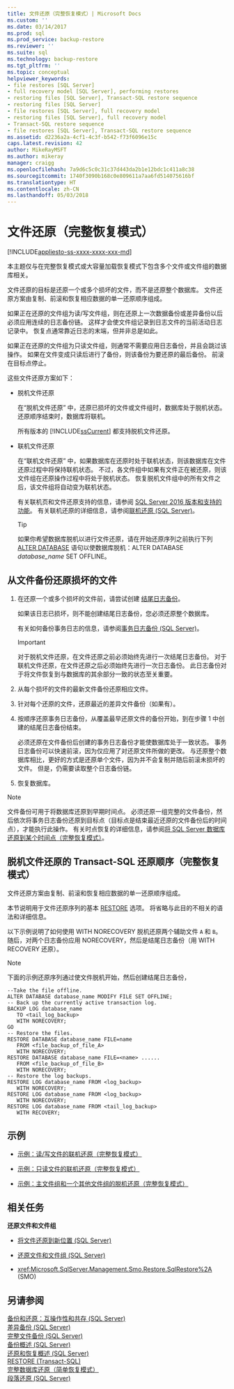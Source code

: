 ```yaml
---
title: 文件还原（完整恢复模式）| Microsoft Docs
ms.custom: ''
ms.date: 03/14/2017
ms.prod: sql
ms.prod_service: backup-restore
ms.reviewer: ''
ms.suite: sql
ms.technology: backup-restore
ms.tgt_pltfrm: ''
ms.topic: conceptual
helpviewer_keywords:
- file restores [SQL Server]
- full recovery model [SQL Server], performing restores
- restoring files [SQL Server], Transact-SQL restore sequence
- restoring files [SQL Server]
- file restores [SQL Server], full recovery model
- restoring files [SQL Server], full recovery model
- Transact-SQL restore sequence
- file restores [SQL Server], Transact-SQL restore sequence
ms.assetid: d2236a2a-4cf1-4c3f-b542-f73f6096e15c
caps.latest.revision: 42
author: MikeRayMSFT
ms.author: mikeray
manager: craigg
ms.openlocfilehash: 7a9d6c5c0c31c37d443da2b1e12bdc1c411a8c38
ms.sourcegitcommit: 1740f3090b168c0e809611a7aa6fd514075616bf
ms.translationtype: HT
ms.contentlocale: zh-CN
ms.lasthandoff: 05/03/2018
---
```

# <a name="file-restores-full-recovery-model"></a>文件还原（完整恢复模式）
[!INCLUDE[appliesto-ss-xxxx-xxxx-xxx-md](../../includes/appliesto-ss-xxxx-xxxx-xxx-md.md)]

  本主题仅与在完整恢复模式或大容量加载恢复模式下包含多个文件或文件组的数据库相关。  
  
 文件还原的目标是还原一个或多个损坏的文件，而不是还原整个数据库。 文件还原方案由复制、前滚和恢复相应数据的单一还原顺序组成。  
  
 如果正在还原的文件组为读/写文件组，则在还原上一次数据备份或差异备份以后必须应用连续的日志备份链。 这样才会使文件组记录到日志文件的当前活动日志记录中。 恢复点通常靠近日志的末端，但并非总是如此。  
  
 如果正在还原的文件组为只读文件组，则通常不需要应用日志备份，并且会跳过该操作。 如果在文件变成只读后进行了备份，则该备份为要还原的最后备份。 前滚在目标点停止。  
  
 这些文件还原方案如下：  
  
-   脱机文件还原  
  
     在“脱机文件还原” 中，还原已损坏的文件或文件组时，数据库处于脱机状态。 还原顺序结束时，数据库将联机。  
  
     所有版本的 [!INCLUDE[ssCurrent](../../includes/sscurrent-md.md)] 都支持脱机文件还原。  
  
-   联机文件还原  
  
     在“联机文件还原” 中，如果数据库在还原时处于联机状态，则该数据库在文件还原过程中将保持联机状态。 不过，各文件组中如果有文件正在被还原，则该文件组在还原操作过程中将处于脱机状态。 恢复脱机文件组中的所有文件之后，该文件组将自动变为联机状态。  
  
     有关联机页和文件还原支持的信息，请参阅 [SQL Server 2016 版本和支持的功能](../../sql-server/editions-and-supported-features-for-sql-server-2016.md)。 有关联机还原的详细信息，请参阅[联机还原 (SQL Server)](../../relational-databases/backup-restore/online-restore-sql-server.md)。
  
    > [!TIP]  
    >  如果你希望数据库脱机以进行文件还原，请在开始还原序列之前执行下列 [ALTER DATABASE](../../t-sql/statements/alter-database-transact-sql-set-options.md) 语句以使数据库脱机：ALTER DATABASE *database_name* SET OFFLINE。  
  
  
##  <a name="Overview"></a> 从文件备份还原损坏的文件  
  
1.  在还原一个或多个损坏的文件前，请尝试创建 [结尾日志备份](../../relational-databases/backup-restore/tail-log-backups-sql-server.md)。  
  
     如果该日志已损坏，则不能创建结尾日志备份，您必须还原整个数据库。  
  
     有关如何备份事务日志的信息，请参阅[事务日志备份 (SQL Server)](../../relational-databases/backup-restore/transaction-log-backups-sql-server.md)。  
  
    > [!IMPORTANT]  
    >  对于脱机文件还原，在文件还原之前必须始终先进行一次结尾日志备份。 对于联机文件还原，在文件还原之后必须始终先进行一次日志备份。 此日志备份对于将文件恢复到与数据库的其余部分一致的状态至关重要。  
  
2.  从每个损坏的文件的最新文件备份还原相应文件。  
  
3.  针对每个还原的文件，还原最近的差异文件备份（如果有）。  
  
4.  按顺序还原事务日志备份，从覆盖最早还原文件的备份开始，到在步骤 1 中创建的结尾日志备份结束。  
  
     必须还原在文件备份后创建的事务日志备份才能使数据库处于一致状态。 事务日志备份可以快速前滚，因为仅应用了对还原文件所做的更改。 与还原整个数据库相比，更好的方式是还原单个文件，因为并不会复制并随后前滚未损坏的文件。 但是，仍需要读取整个日志备份链。  
  
5.  恢复数据库。  
  
> [!NOTE]  
>  文件备份可用于将数据库还原到早期时间点。 必须还原一组完整的文件备份，然后依次将事务日志备份还原到目标点（目标点是结束最近还原的文件备份后的时间点），才能执行此操作。 有关时点恢复的详细信息，请参阅[将 SQL Server 数据库还原到某个时间点（完整恢复模式）](../../relational-databases/backup-restore/restore-a-sql-server-database-to-a-point-in-time-full-recovery-model.md)。  
  
## <a name="transact-sql-restore-sequence-for-an-offline-file-restore-full-recovery-model"></a>脱机文件还原的 Transact-SQL 还原顺序（完整恢复模式）  
 文件还原方案由复制、前滚和恢复相应数据的单一还原顺序组成。  
  
 本节说明用于文件还原序列的基本 [RESTORE](../../t-sql/statements/restore-statements-transact-sql.md) 选项。 将省略与此目的不相关的语法和详细信息。  
  
 以下示例说明了如何使用 WITH NORECOVERY 脱机还原两个辅助文件 `A` 和 `B`。 随后，对两个日志备份应用 NORECOVERY，然后是结尾日志备份（用 WITH RECOVERY 还原）。  
  
> [!NOTE]  
>  下面的示例还原序列通过使文件脱机开始，然后创建结尾日志备份，  
  
```  
--Take the file offline.  
ALTER DATABASE database_name MODIFY FILE SET OFFLINE;  
-- Back up the currently active transaction log.  
BACKUP LOG database_name  
   TO <tail_log_backup>  
   WITH NORECOVERY;  
GO   
-- Restore the files.  
RESTORE DATABASE database_name FILE=name   
   FROM <file_backup_of_file_A>   
   WITH NORECOVERY;  
RESTORE DATABASE database_name FILE=<name> ......  
   FROM <file_backup_of_file_B>   
   WITH NORECOVERY;  
-- Restore the log backups.  
RESTORE LOG database_name FROM <log_backup>   
   WITH NORECOVERY;  
RESTORE LOG database_name FROM <log_backup>   
   WITH NORECOVERY;  
RESTORE LOG database_name FROM <tail_log_backup>   
   WITH RECOVERY;  
```  
  
## <a name="examples"></a>示例  
  
-   [示例：读/写文件的联机还原（完整恢复模式）](../../relational-databases/backup-restore/example-online-restore-of-a-read-write-file-full-recovery-model.md)  
  
-   [示例：只读文件的联机还原（完整恢复模式）](../../relational-databases/backup-restore/example-online-restore-of-a-read-only-file-full-recovery-model.md)  
  
-   [示例：主文件组和一个其他文件组的脱机还原（完整恢复模式）](../../relational-databases/backup-restore/example-offline-restore-of-primary-and-one-other-filegroup-full-recovery-model.md)  
  
##  <a name="RelatedTasks"></a> 相关任务  
 **还原文件和文件组**  
  
-   [将文件还原到新位置 (SQL Server)](../../relational-databases/backup-restore/restore-files-to-a-new-location-sql-server.md)  
  
-   [还原文件和文件组 (SQL Server)](../../relational-databases/backup-restore/restore-files-and-filegroups-sql-server.md)  
  
-   <xref:Microsoft.SqlServer.Management.Smo.Restore.SqlRestore%2A> (SMO)  
  
  
## <a name="see-also"></a>另请参阅  
 [备份和还原：互操作性和共存 (SQL Server)](../../relational-databases/backup-restore/backup-and-restore-interoperability-and-coexistence-sql-server.md)   
 [差异备份 (SQL Server)](../../relational-databases/backup-restore/differential-backups-sql-server.md)   
 [完整文件备份 (SQL Server)](../../relational-databases/backup-restore/full-file-backups-sql-server.md)   
 [备份概述 (SQL Server)](../../relational-databases/backup-restore/backup-overview-sql-server.md)   
 [还原和恢复概述 (SQL Server)](../../relational-databases/backup-restore/restore-and-recovery-overview-sql-server.md)   
 [RESTORE &#40;Transact-SQL&#41;](../../t-sql/statements/restore-statements-transact-sql.md)   
 [完整数据库还原（简单恢复模式）](../../relational-databases/backup-restore/complete-database-restores-simple-recovery-model.md)   
 [段落还原 (SQL Server)](../../relational-databases/backup-restore/piecemeal-restores-sql-server.md)  
  
  
